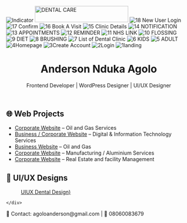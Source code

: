 ![Indicator](https://github.com/user-attachments/assets/b1665b85-9bcb-4abe-aeeb-4ef6ca0da160)
<img width="254" height="44" alt="DENTAL CARE" src="https://github.com/user-attachments/assets/e1678ccd-c916-4996-92b1-e11c1e5fd26f" />
![18  New User Login](https://github.com/user-attachments/assets/3300a085-6615-4843-993c-0a467a446024)
![17  Confirm](https://github.com/user-attachments/assets/06d0a351-dc96-4310-9990-57fd7f6fc4df)
![16  Book A Visit](https://github.com/user-attachments/assets/99c292ff-acc7-4a17-9605-2d61f72c893e)
![15  Clinic Details](https://github.com/user-attachments/assets/2b17302a-176b-4eac-bada-9dfb0b2bd3b1)
![14  NOTIFICATION](https://github.com/user-attachments/assets/3f06ae29-d12b-4eb6-8e02-4d011ff94b94)
![13  APPOINTMENTS](https://github.com/user-attachments/assets/5a89c0bc-430c-41ad-96c5-cb6e583194a1)
![12  REMINDER](https://github.com/user-attachments/assets/476b3732-46c6-4a3c-b232-542aa512d358)
![11  NHS LINK](https://github.com/user-attachments/assets/1c288eaa-2418-4c42-bea2-fd6231dcbe17)
![10  FLOSSING](https://github.com/user-attachments/assets/4cc27949-e3a7-483a-8eb5-c36701790ff3)
![9  DIET](https://github.com/user-attachments/assets/402eef34-f43f-4769-8df0-78e0f7129ead)
![8  BRUSHING](https://github.com/user-attachments/assets/fc3a025c-9cb9-4e9c-b648-f545ebb1acd6)
![7  List of Dental Clinic](https://github.com/user-attachments/assets/5adaf592-df1c-4df3-ab3d-ca7eefaad9e9)
![6  KIDS](https://github.com/user-attachments/assets/90786101-4d03-40fd-a5a6-7ccec265f48a)
![5  ADULT](https://github.com/user-attachments/assets/d3d722d1-660e-4d7b-adeb-dbedc603e954)
![4Homepage](https://github.com/user-attachments/assets/cfdc4af4-996c-414a-af44-c778ec6f3002)
![3Create Account](https://github.com/user-attachments/assets/8066fb44-dea4-4bf9-82d1-c85c2fe1284c)
![2Login](https://github.com/user-attachments/assets/058b946c-72b7-4384-af84-fb885b78d408)
![1landing](https://github.com/user-attachments/assets/ea578114-d40f-4d12-8b2f-e6e0a2ed3590)
<!DOCTYPE html>
<html lang="en">
<head>
  <meta charset="UTF-8">
  <meta name="viewport" content="width=device-width, initial-scale=1.0">
  <title>Anderson Agolo - Portfolio</title>
  <link rel="stylesheet" href="style.css">
</head>
<body>
  <header>
    <h1>Anderson Nduka Agolo</h1>
    <p>Frontend Developer | WordPress Designer | UI/UX Designer</p>
  </header>

  <section>
    <h2>🌐 Web Projects</h2>
    <ul>
      <li><a href="https://clarkefire.uk/" target="_blank">Corporate Website</a> – Oil and Gas Services</li>
      <li><a href="https://logiconesolution.com/" target="_blank">Business / Corporate Website</a> – Digital & Information Technology Services</li>
      <li><a href="https://owenlinkworld.com/" target="_blank">Business Website</a> – Oil and Gas</li>
      <li><a href="https://visionaluminiumgroup.com/" target="_blank">Corporate Website</a> – Manufacturing / Aluminium Services</li>
      <li><a href="https://propertymindsng.com/" target="_blank">Corporate Website</a> – Real Estate and facility Management</li>
    </ul>
  </section>

  <section>
    <h2>🎨 UI/UX Designs</h2>
    <div class="designs">
      <figure>
        <figcaption><a href="https://www.figma.com/proto/0449d2Orh2gTZXAhgwrI7g/Dissertation-Work?node-id=47-319&t=9oo2aT0bV8ojr6g8-1&scaling=scale-down&content-scaling=fixed&page-id=0%3A1&starting-point-node-id=47%3A319" target="_blank">UIUX Dental Design)</a></figcaption>
      </figure>
     
    </div>
  </section>

  <footer>
    <p>📧 Contact: agoloanderson@gmail.com | 📱 08060083679</p>
  </footer>
</body>
</html>
